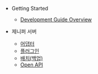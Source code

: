 <!-- docs/_sidebar.md -->
- Getting Started
    - [Development Guide Overview](/ko/)

- 제니퍼 서버
    - [어댑터](/ko/adapter_guide.md)
    - [플러그인](/ko/plugin_guide.md)
    - [배치(백업)](/ko/batch_guide.md)
    - [Open API](/openapi.html)

